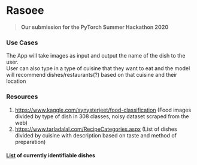 # Rasoee
> **Our submission for the PyTorch Summer Hackathon 2020**

### Use Cases
The App will take images as input and output the name of the dish to the user.</br>
User can also type in a type of cuisine that they want to eat and the model will recommend dishes/restaurants(?) based on that cuisine and their location</br>

### Resources
1. https://www.kaggle.com/synysterjeet/food-classification (Food images divided by type of dish in 308 classes, noisy dataset scraped from the web)
2. https://www.tarladalal.com/RecipeCategories.aspx (List of dishes divided by cuisine with description based on taste and method of preparation)

#### [List](./Dishes.txt) of currently identifiable dishes
